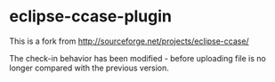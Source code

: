 eclipse-ccase-plugin
====================

This is a fork from http://sourceforge.net/projects/eclipse-ccase/

The check-in behavior has been modified - before uploading file is no longer compared with the previous version.
